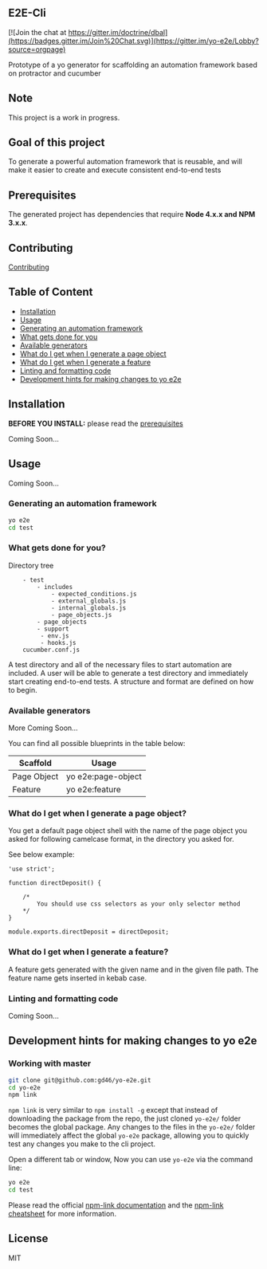 ## E2E-Cli

[![Join the chat at https://gitter.im/doctrine/dbal](https://badges.gitter.im/Join%20Chat.svg)](https://gitter.im/yo-e2e/Lobby?source=orgpage)

Prototype of a yo generator for scaffolding an automation framework based on protractor and cucumber

## Note

This project is a work in progress.

## Goal of this project

To generate a powerful automation framework that is reusable, and will make it easier to create and execute consistent end-to-end tests

## Prerequisites

The generated project has dependencies that require **Node 4.x.x and NPM 3.x.x**.

## Contributing

[Contributing](CONTRIBUTING.md)

## Table of Content

* [Installation](#installation)
* [Usage](#usage)
* [Generating an automation framework](#generating-an-automation-framework)
* [What gets done for you](#what-gets-done-for-you)
* [Available generators](#available-generators)
* [What do I get when I generate a page object](#what-do-i-get-when-i-generate-a-page-object)
* [What do I get when I generate a feature](#what-do-i-get-when-i-generate-a-feature)
* [Linting and formatting code](#linting-and-formatting-code)
* [Development hints for making changes to yo e2e](#development-hints-for-making-changes-to-yo-e2e)


## Installation

**BEFORE YOU INSTALL:** please read the [prerequisites](#prerequisites)

Coming Soon...

## Usage

Coming Soon...

### Generating an automation framework

```bash
yo e2e
cd test
```

### What gets done for you?

Directory tree

```
	- test
		- includes
			- expected_conditions.js
			- external_globals.js
			- internal_globals.js
			- page_objects.js
		- page_objects
		- support
		 - env.js
		 - hooks.js
	cucumber.conf.js	
```

A test directory and all of the necessary files to start automation are included. A user will be able to generate a test directory and immediately start creating end-to-end tests. A structure and format are defined on how to begin.

### Available generators

More Coming Soon...

You can find all possible blueprints in the table below:

Scaffold 		| Usage
--- 		 		| ----
Page Object | yo e2e:page-object
Feature			| yo e2e:feature

### What do I get when I generate a page object?

You get a default page object shell with the name of the page object you asked for following camelcase format, in the directory you asked for. 

See below example: 

```
'use strict';

function directDeposit() {

	/*
		You should use css selectors as your only selector method
	*/
}

module.exports.directDeposit = directDeposit;
```

### What do I get when I generate a feature?
A feature gets generated with the given name and in the given file path. The feature name gets inserted in kebab case. 

### Linting and formatting code

Coming Soon...

## Development hints for making changes to yo e2e

### Working with master

```bash
git clone git@github.com:gd46/yo-e2e.git
cd yo-e2e
npm link
```

`npm link` is very similar to `npm install -g` except that instead of downloading the package
from the repo, the just cloned `yo-e2e/` folder becomes the global package.
Any changes to the files in the `yo-e2e/` folder will immediately affect the global `yo-e2e` package,
allowing you to quickly test any changes you make to the cli project.

Open a different tab or window, Now you can use `yo-e2e` via the command line:

```bash
yo e2e
cd test
```

Please read the official [npm-link documentation](https://www.npmjs.org/doc/cli/npm-link.html)
and the [npm-link cheatsheet](http://browsenpm.org/help#linkinganynpmpackagelocally) for more information.


## License

MIT